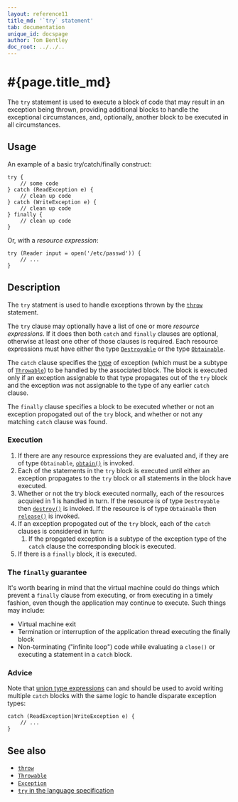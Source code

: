 ```yaml
---
layout: reference11
title_md: '`try` statement'
tab: documentation
unique_id: docspage
author: Tom Bentley
doc_root: ../../..
---
```


# #{page.title_md}

The `try` statement is used to execute a block of code that may result 
in an exception being thrown, providing additional blocks to handle the exceptional 
circumstances, and, optionally, another block to be executed in all 
circumstances.

## Usage 

An example of a basic try/catch/finally construct:

<!-- check:none -->
<!-- try: -->
    try {
        // some code
    } catch (ReadException e) {
        // clean up code
    } catch (WriteException e) {
        // clean up code
    } finally {
        // clean up code
    }
    
Or, with a *resource expression*:

<!-- try: -->
    try (Reader input = open('/etc/passwd')) {
        // ...
    }

## Description

The `try` statment is used to handle exceptions thrown by the 
[`throw`](../throw) statement.

The `try` clause may optionally have a list of one or more 
*resource expressions*. If it does then both `catch` and `finally` clauses 
are optional, otherwise at least one other of those clauses is required.
Each resource expressions must have either the type 
[`Destroyable`](#{site.urls.apidoc_1_1}/Destroyable.type.html)
or the type [`Obtainable`](#{site.urls.apidoc_1_1}/Obtainable.type.html).

The `catch` clause specifies the [type](../../structure/type) 
of exception (which must be a subtype of 
[`Throwable`](#{site.urls.apidoc_1_1}/Throwable.type.html)) to be handled 
by the associated block. The block is executed only if an exception 
assignable to that type propagates out of the `try` block and the exception 
was not assignable to the type of any earlier `catch` clause.

The `finally` clause specifies a block to be executed whether 
or not an exception propogated out of the `try` block, and whether or not any 
matching `catch` clause was found.

### Execution

1. If there are any resource expressions they are evaluated and, 
   if they are of type `Obtainable`,
   [`obtain()`](#{site.urls.apidoc_1_1}/Obtainable.type.html#obtain) is 
   invoked.
2. Each of the statements in the `try` block is executed until either 
   an exception propagates to the `try` block or all statements in the 
   block have executed.
3. Whether or not the try block executed normally, 
   each of the resources acquired in 1 is handled in turn.
   If the resource is of type `Destroyable` then
   [`destroy()`](#{site.urls.apidoc_1_1}/Destroyable.type.html#destroy) is 
   invoked. 
   If the resource is of type `Obtainable` then
   [`release()`](#{site.urls.apidoc_1_1}/Obtainable.type.html#release) is 
   invoked. 
4. If an exception propogated out of the `try` block, each of the
   `catch` clauses is considered in turn:
    1. If the propgated exception is a subtype of the exception type of 
        the `catch` clause the corresponding block is executed.
5. If there is a `finally` block, it is executed. 

### The `finally` guarantee

It's worth bearing in mind that the virtual machine could do things
which prevent a `finally` clause from executing, or from executing 
in a timely fashion, even though the application may continue to 
execute. Such things may include:

* Virtual machine exit
* Termination or interruption of the application thread executing the 
  finally block
* Non-terminating ("infinite loop") code while evaluating a `close()` or 
  executing a statement in a `catch` block.

### Advice

Note that [union type expressions](../../structure/type#union_and_intersection) can and should 
be used to avoid writing multiple `catch` blocks with the same logic to 
handle disparate exception types:

<!-- try: -->
    catch (ReadException|WriteException e) {
        // ...
    }

## See also

* [`throw`](../throw)
* [`Throwable`](#{site.urls.apidoc_1_1}/Throwable.type.html)
* [`Exception`](#{site.urls.apidoc_1_1}/Exception.type.html)
* [`try` in the language specification](#{site.urls.spec_current}#trycatchfinally)

